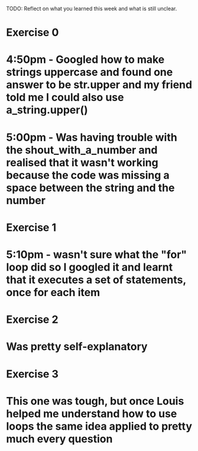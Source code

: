 TODO: Reflect on what you learned this week and what is still unclear.

# Exercise 0

# 4:50pm - Googled how to make strings uppercase and found one answer to be str.upper and my friend told me I could also use a_string.upper()

# 5:00pm - Was having trouble with the shout_with_a_number and realised that it wasn't working because the code was missing a space between the string and the number

# Exercise 1

# 5:10pm - wasn't sure what the "for" loop did so I googled it and learnt that it executes a set of statements, once for each item

# Exercise 2

# Was pretty self-explanatory

# Exercise 3

# This one was tough, but once Louis helped me understand how to use loops the same idea applied to pretty much every question
